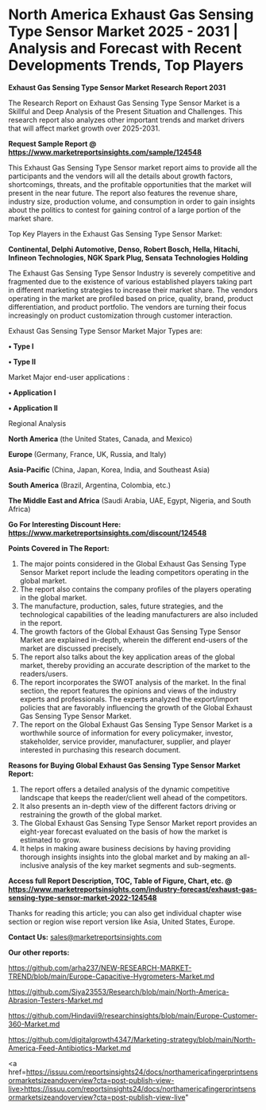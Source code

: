 # North America Exhaust Gas Sensing Type Sensor Market 2025 - 2031 | Analysis and Forecast with Recent Developments Trends, Top Players

<strong>Exhaust Gas Sensing Type Sensor Market Research Report 2031</strong>

The Research Report on Exhaust Gas Sensing Type Sensor Market is a Skillful and Deep Analysis of the Present Situation and Challenges. This research report also analyzes other important trends and market drivers that will affect market growth over 2025-2031.

<strong>Request Sample Report @ <a href=https://www.marketreportsinsights.com/sample/124548>https://www.marketreportsinsights.com/sample/124548</a></strong>

This Exhaust Gas Sensing Type Sensor market report aims to provide all the participants and the vendors will all the details about growth factors, shortcomings, threats, and the profitable opportunities that the market will present in the near future. The report also features the revenue share, industry size, production volume, and consumption in order to gain insights about the politics to contest for gaining control of a large portion of the market share.

Top Key Players in the Exhaust Gas Sensing Type Sensor Market:

<strong>Continental, Delphi Automotive, Denso, Robert Bosch, Hella, Hitachi, Infineon Technologies, NGK Spark Plug, Sensata Technologies Holding</strong>

The Exhaust Gas Sensing Type Sensor Industry is severely competitive and fragmented due to the existence of various established players taking part in different marketing strategies to increase their market share. The vendors operating in the market are profiled based on price, quality, brand, product differentiation, and product portfolio. The vendors are turning their focus increasingly on product customization through customer interaction.

Exhaust Gas Sensing Type Sensor Market Major Types are:

<strong>• Type I

• Type II</strong>

Market Major end-user applications :

<strong>• Application I

• Application II</strong>

Regional Analysis

</u><strong><b>North America</b></strong> (the United States, Canada, and Mexico)

<strong><b>Europe </b></strong>(Germany, France, UK, Russia, and Italy)

<strong><b>Asia-Pacific</b></strong> (China, Japan, Korea, India, and Southeast Asia)

<strong><b>South America</b></strong> (Brazil, Argentina, Colombia, etc.)

<strong><b>The Middle East and Africa</b></strong> (Saudi Arabia, UAE, Egypt, Nigeria, and South Africa)

<strong>Go For Interesting Discount Here: <a href=https://www.marketreportsinsights.com/discount/124548>https://www.marketreportsinsights.com/discount/124548</a></strong>

<strong>Points Covered in The Report:</strong>
<ol>
  <li>The major points considered in the Global Exhaust Gas Sensing Type Sensor Market report include the leading competitors operating in the global market.</li>
  <li>The report also contains the company profiles of the players operating in the global market.</li>
  <li>The manufacture, production, sales, future strategies, and the technological capabilities of the leading manufacturers are also included in the report.</li>
  <li>The growth factors of the Global Exhaust Gas Sensing Type Sensor Market are explained in-depth, wherein the different end-users of the market are discussed precisely.</li>
  <li>The report also talks about the key application areas of the global market, thereby providing an accurate description of the market to the readers/users.</li>
  <li>The report incorporates the SWOT analysis of the market. In the final section, the report features the opinions and views of the industry experts and professionals. The experts analyzed the export/import policies that are favorably influencing the growth of the Global Exhaust Gas Sensing Type Sensor Market.</li>
  <li>The report on the Global Exhaust Gas Sensing Type Sensor Market is a worthwhile source of information for every policymaker, investor, stakeholder, service provider, manufacturer, supplier, and player interested in purchasing this research document.</li>
</ol>
<strong>Reasons for Buying Global Exhaust Gas Sensing Type Sensor Market Report:</strong>

<ol>
  <li>The report offers a detailed analysis of the dynamic competitive landscape that keeps the reader/client well ahead of the competitors.</li>
  <li>It also presents an in-depth view of the different factors driving or restraining the growth of the global market.</li>
  <li>The Global Exhaust Gas Sensing Type Sensor Market report provides an eight-year forecast evaluated on the basis of how the market is estimated to grow.</li>
  <li>It helps in making aware business decisions by having providing thorough insights insights into the global market and by making an all-inclusive analysis of the key market segments and sub-segments.</li>
</ol>
<strong>Access full Report Description, TOC, Table of Figure, Chart, etc. @ <a href=https://www.marketreportsinsights.com/industry-forecast/exhaust-gas-sensing-type-sensor-market-2022-124548>https://www.marketreportsinsights.com/industry-forecast/exhaust-gas-sensing-type-sensor-market-2022-124548</a></strong>


Thanks for reading this article; you can also get individual chapter wise section or region wise report version like Asia, United States, Europe.

<strong>Contact Us:</strong>
sales@marketreportsinsights.com

<strong>Our other reports:</strong>

<a href=https://github.com/arha237/NEW-RESEARCH-MARKET-TREND/blob/main/Europe-Capacitive-Hygrometers-Market.md>https://github.com/arha237/NEW-RESEARCH-MARKET-TREND/blob/main/Europe-Capacitive-Hygrometers-Market.md</a>

<a href=https://github.com/Siya23553/Research/blob/main/North-America-Abrasion-Testers-Market.md>https://github.com/Siya23553/Research/blob/main/North-America-Abrasion-Testers-Market.md</a>

<a href=https://github.com/Hindavii9/researchinsights/blob/main/Europe-Customer-360-Market.md>https://github.com/Hindavii9/researchinsights/blob/main/Europe-Customer-360-Market.md</a>

<a href=https://github.com/digitalgrowth4347/Marketing-strategy/blob/main/North-America-Feed-Antibiotics-Market.md>https://github.com/digitalgrowth4347/Marketing-strategy/blob/main/North-America-Feed-Antibiotics-Market.md</a>

<a href=https://issuu.com/reportsinsights24/docs/northamericafingerprintsensormarketsizeandoverview?cta=post-publish-view-live>https://issuu.com/reportsinsights24/docs/northamericafingerprintsensormarketsizeandoverview?cta=post-publish-view-live</a>"
